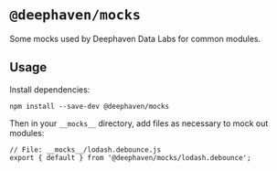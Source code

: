 # `@deephaven/mocks`

Some mocks used by Deephaven Data Labs for common modules.

## Usage

Install dependencies:
```
npm install --save-dev @deephaven/mocks
```

Then in your `__mocks__` directory, add files as necessary to mock out modules:

```
// File: __mocks__/lodash.debounce.js
export { default } from '@deephaven/mocks/lodash.debounce';
```
